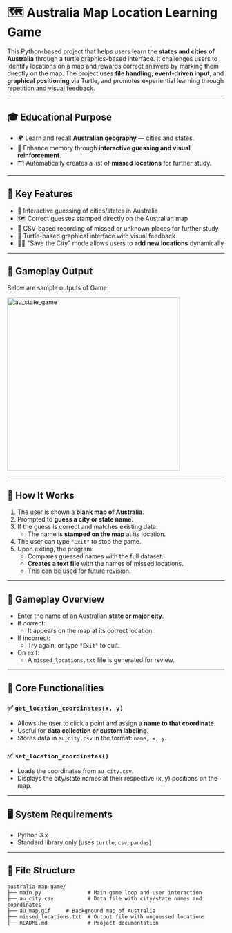 # 🗺️ Australia Map Location Learning Game

This Python-based project that helps users learn the **states and cities of Australia** through a turtle graphics-based interface. It challenges users to identify locations on a map and rewards correct answers by marking them directly on the map. The project uses **file handling**, **event-driven input**, and **graphical positioning** via Turtle, and promotes experiential learning through repetition and visual feedback.

---

## 🎓 Educational Purpose

- 🌍 Learn and recall **Australian geography** — cities and states.
- 🧠 Enhance memory through **interactive guessing and visual reinforcement**.
- 🗂️ Automatically creates a list of **missed locations** for further study.

---

## 🧠 Key Features

- 📍 Interactive guessing of cities/states in Australia
- 🗺️ Correct guesses stamped directly on the Australian map
- 📄 CSV-based recording of missed or unknown places for further study
- 🎨 Turtle-based graphical interface with visual feedback
- 🧑‍🏫 "Save the City" mode allows users to **add new locations** dynamically

---

## 🎨 Gameplay  Output

Below are sample outputs of Game:

<img width="400" alt="au_state_game" src="https://github.com/user-attachments/assets/bff21a77-af53-4c60-b2f7-9d1e0f40d89a" />

---

## 📌 How It Works

1. The user is shown a **blank map of Australia**.
2. Prompted to **guess a city or state name**.
3. If the guess is correct and matches existing data:
   - The name is **stamped on the map** at its location.
4. The user can type `"Exit"` to stop the game.
5. Upon exiting, the program:
   - Compares guessed names with the full dataset.
   - **Creates a text file** with the names of missed locations.
   - This can be used for future revision.

---

## 🎯 Gameplay Overview

- Enter the name of an Australian **state or major city**.
- If correct:
  - It appears on the map at its correct location.
- If incorrect:
  - Try again, or type `"Exit"` to quit.
- On exit:
  - A `missed_locations.txt` file is generated for review.

---

## 🔧 Core Functionalities

### ✅ `get_location_coordinates(x, y)`
- Allows the user to click a point and assign a **name to that coordinate**.
- Useful for **data collection or custom labeling**.
- Stores data in `au_city.csv` in the format: `name, x, y`.

### ✅ `set_location_coordinates()`
- Loads the coordinates from `au_city.csv`.
- Displays the city/state names at their respective (x, y) positions on the map.

---

## 🖥️ System Requirements

- Python 3.x
- Standard library only (uses `turtle`, `csv`, `pandas`)

---

## 📁 File Structure

```text
australia-map-game/
├── main.py               # Main game loop and user interaction
├── au_city.csv           # Data file with city/state names and coordinates
├── au_map.gif     # Background map of Australia
├── missed_locations.txt  # Output file with unguessed locations
├── README.md             # Project documentation
```
